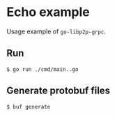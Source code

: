 # Echo example

Usage example of `go-libp2p-grpc`.

## Run

```shell
$ go run ./cmd/main..go
```

## Generate protobuf files

```shell
$ buf generate
```

